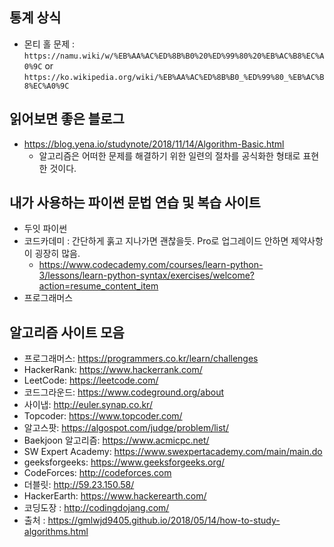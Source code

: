 통계 상식
---
* 몬티 홀 문제 : `https://namu.wiki/w/%EB%AA%AC%ED%8B%B0%20%ED%99%80%20%EB%AC%B8%EC%A0%9C` or
                `https://ko.wikipedia.org/wiki/%EB%AA%AC%ED%8B%B0_%ED%99%80_%EB%AC%B8%EC%A0%9C`



읽어보면 좋은 블로그
---
* https://blog.yena.io/studynote/2018/11/14/Algorithm-Basic.html
    * 알고리즘은 어떠한 문제를 해결하기 위한 일련의 절차를 공식화한 형태로 표현한 것이다.

내가 사용하는 파이썬 문법 연습 및 복습 사이트
---
* 두잇 파이썬
* 코드카데미 : 간단하게 훍고 지나가면 괜찮을듯. Pro로 업그레이드 안하면 제약사항이 굉장히 많음.
    * https://www.codecademy.com/courses/learn-python-3/lessons/learn-python-syntax/exercises/welcome?action=resume_content_item
* 프로그래머스

알고리즘 사이트 모음
---
* 프로그래머스: https://programmers.co.kr/learn/challenges
* HackerRank: https://www.hackerrank.com/
* LeetCode: https://leetcode.com/
* 코드그라운드: https://www.codeground.org/about
* 사이냅: http://euler.synap.co.kr/
* Topcoder: https://www.topcoder.com/
* 알고스팟: https://algospot.com/judge/problem/list/
* Baekjoon 알고리즘: https://www.acmicpc.net/
* SW Expert Academy: https://www.swexpertacademy.com/main/main.do
* geeksforgeeks: https://www.geeksforgeeks.org/
* CodeForces: http://codeforces.com
* 더블릿: http://59.23.150.58/
* HackerEarth: https://www.hackerearth.com/
* 코딩도장 : http://codingdojang.com/
* 출처 : https://gmlwjd9405.github.io/2018/05/14/how-to-study-algorithms.html
